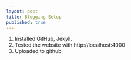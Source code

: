 ```yaml
---
layout: post
title: Blogging Setup
published: true
---
```


1. Installed GitHub, Jekyll.
2. Tested the website with http://localhost:4000
3. Uploaded to github

